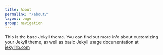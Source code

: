 ```yaml
---
title: About
permalink: "/about/"
layout: page
group: navigation
---
```


This is the base Jekyll theme. You can find out more info about customizing your Jekyll theme, as well as basic Jekyll usage documentation at [jekyllrb.com](http://jekyllrb.com/)